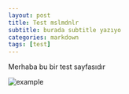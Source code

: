 ```yaml
---
layout: post
title: Test mslmdnlr
subtitle: burada subtitle yazıyo
categories: markdown
tags: [test]
---
```




Merhaba bu bir test sayfasıdır



![example](https://mslmdnlr.github.io/assets/images/posts/example.jpg)